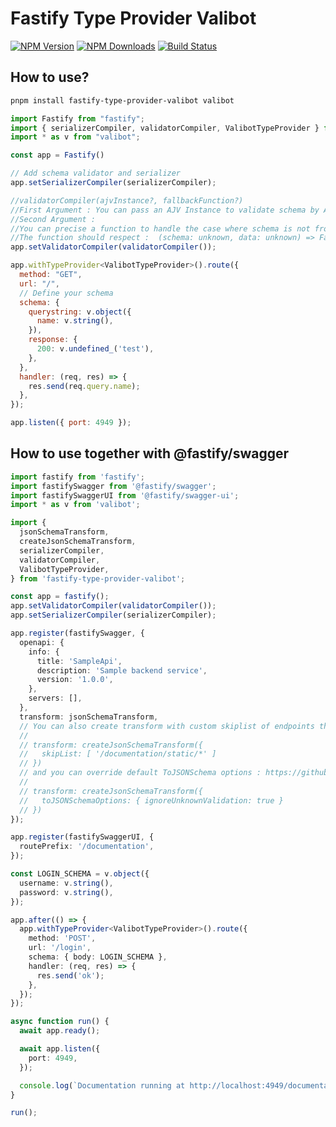 # Fastify Type Provider Valibot

[![NPM Version](https://img.shields.io/npm/v/fastify-type-provider-valibot.svg)](https://npmjs.org/package/fastify-type-provider-valibot)
[![NPM Downloads](https://img.shields.io/npm/dm/fastify-type-provider-valibot.svg)](https://npmjs.org/package/fastify-type-provider-valibot)
[![Build Status](https://github.com//qlaffont/fastify-type-provider-valibot/workflows/CI/badge.svg)](https://github.com//qlaffont/fastify-type-provider-valibot/actions)

## How to use?

```bash
pnpm install fastify-type-provider-valibot valibot
```

```js
import Fastify from "fastify";
import { serializerCompiler, validatorCompiler, ValibotTypeProvider } from "fastify-type-provider-valibot";
import * as v from "valibot";

const app = Fastify()

// Add schema validator and serializer
app.setSerializerCompiler(serializerCompiler);

//validatorCompiler(ajvInstance?, fallbackFunction?)
//First Argument : You can pass an AJV Instance to validate schema by AJV
//Second Argument : 
//You can precise a function to handle the case where schema is not from Valibot.
//The function should respect :  (schema: unknown, data: unknown) => FastifyValidationResult
app.setValidatorCompiler(validatorCompiler()); 

app.withTypeProvider<ValibotTypeProvider>().route({
  method: "GET",
  url: "/",
  // Define your schema
  schema: {
    querystring: v.object({
      name: v.string(),
    }),
    response: {
      200: v.undefined_('test'),
    },
  },
  handler: (req, res) => {
    res.send(req.query.name);
  },
});

app.listen({ port: 4949 });
```

## How to use together with @fastify/swagger

```ts
import fastify from 'fastify';
import fastifySwagger from '@fastify/swagger';
import fastifySwaggerUI from '@fastify/swagger-ui';
import * as v from 'valibot';

import {
  jsonSchemaTransform,
  createJsonSchemaTransform,
  serializerCompiler,
  validatorCompiler,
  ValibotTypeProvider,
} from 'fastify-type-provider-valibot';

const app = fastify();
app.setValidatorCompiler(validatorCompiler());
app.setSerializerCompiler(serializerCompiler);

app.register(fastifySwagger, {
  openapi: {
    info: {
      title: 'SampleApi',
      description: 'Sample backend service',
      version: '1.0.0',
    },
    servers: [],
  },
  transform: jsonSchemaTransform,
  // You can also create transform with custom skiplist of endpoints that should not be included in the specification:
  //
  // transform: createJsonSchemaTransform({
  //   skipList: [ '/documentation/static/*' ]
  // })
  // and you can override default ToJSONSchema options : https://github.com/gcornut/valibot-json-schema/blob/main/src/toJSONSchema/types.ts#L25
  //
  // transform: createJsonSchemaTransform({
  //   toJSONSchemaOptions: { ignoreUnknownValidation: true }
  // })
});

app.register(fastifySwaggerUI, {
  routePrefix: '/documentation',
});

const LOGIN_SCHEMA = v.object({
  username: v.string(),
  password: v.string(),
});

app.after(() => {
  app.withTypeProvider<ValibotTypeProvider>().route({
    method: 'POST',
    url: '/login',
    schema: { body: LOGIN_SCHEMA },
    handler: (req, res) => {
      res.send('ok');
    },
  });
});

async function run() {
  await app.ready();

  await app.listen({
    port: 4949,
  });

  console.log(`Documentation running at http://localhost:4949/documentation`);
}

run();
```
